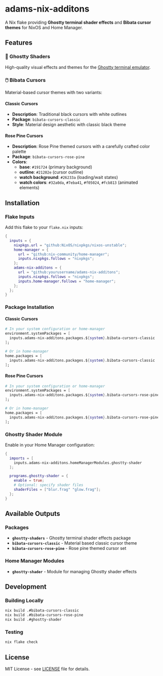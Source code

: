 # adams-nix-additons

A Nix flake providing **Ghostty terminal shader effects** and **Bibata cursor themes** for NixOS and Home Manager.

## Features

### 🎨 Ghostty Shaders

High-quality visual effects and themes for the [Ghostty terminal emulator](https://github.com/ghostty-org/ghostty).

### 🖱️ Bibata Cursors

Material-based cursor themes with two variants:

#### Classic Cursors

- **Description**: Traditional black cursors with white outlines
- **Package**: `bibata-cursors-classic`
- **Style**: Material design aesthetic with classic black theme

#### Rose Pine Cursors

- **Description**: Rose Pine themed cursors with a carefully crafted color palette
- **Package**: `bibata-cursors-rose-pine`
- **Colors**:
  - **base**: `#191724` (primary background)
  - **outline**: `#21202e` (cursor outline)
  - **watch background**: `#26233a` (loading/wait states)
  - **watch colors**: `#32a0da`, `#7eba41`, `#f05024`, `#fcb813` (animated elements)

## Installation

### Flake Inputs

Add this flake to your `flake.nix` inputs:

```nix
{
  inputs = {
    nixpkgs.url = "github:NixOS/nixpkgs/nixos-unstable";
    home-manager = {
      url = "github:nix-community/home-manager";
      inputs.nixpkgs.follows = "nixpkgs";
    };
    adams-nix-additons = {
      url = "github:yourusername/adams-nix-additons";
      inputs.nixpkgs.follows = "nixpkgs";
      inputs.home-manager.follows = "home-manager";
    };
  };
}
```

### Package Installation

#### Classic Cursors

```nix
# In your system configuration or home-manager
environment.systemPackages = [
  inputs.adams-nix-additons.packages.${system}.bibata-cursors-classic
];

# Or in home-manager
home.packages = [
  inputs.adams-nix-additons.packages.${system}.bibata-cursors-classic
];
```

#### Rose Pine Cursors

```nix
# In your system configuration or home-manager
environment.systemPackages = [
  inputs.adams-nix-additons.packages.${system}.bibata-cursors-rose-pine
];

# Or in home-manager
home.packages = [
  inputs.adams-nix-additons.packages.${system}.bibata-cursors-rose-pine
];
```

### Ghostty Shader Module

Enable in your Home Manager configuration:

```nix
{
  imports = [
    inputs.adams-nix-additons.homeManagerModules.ghostty-shader
  ];

  programs.ghostty-shader = {
    enable = true;
    # Optional: specify shader files
    shaderFiles = ["blur.frag" "glow.frag"];
  };
}
```

## Available Outputs

### Packages

- **`ghostty-shaders`** - Ghostty terminal shader effects package
- **`bibata-cursors-classic`** - Material based classic cursor theme
- **`bibata-cursors-rose-pine`** - Rose pine themed cursor set

### Home Manager Modules

- **`ghostty-shader`** - Module for managing Ghostty shader effects

## Development

### Building Locally

```bash
nix build .#bibata-cursors-classic
nix build .#bibata-cursors-rose-pine
nix build .#ghostty-shader
```

### Testing

```bash
nix flake check
```

## License

MIT License - see [LICENSE](LICENSE) file for details.
